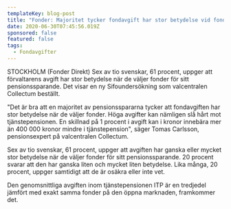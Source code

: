 ```yaml
---
templateKey: blog-post
title: "Fonder: Majoritet tycker fondavgift har stor betydelse vid fondval"
date: 2020-06-30T07:45:56.019Z
sponsored: false
featured: false
tags:
  - Fondavgifter
---
```

STOCKHOLM (Fonder Direkt) Sex av tio svenskar, 61 procent, uppger att förvaltarens avgift har stor betydelse när de väljer fonder för sitt pensionssparande. Det visar en ny Sifoundersökning som valcentralen Collectum beställt.

"Det är bra att en majoritet av pensionsspararna tycker att fondavgiften har stor betydelse när de väljer fonder. Höga avgifter kan nämligen slå hårt mot tjänstepensionen. En skillnad på 1 procent i avgift kan i kronor innebära mer än 400 000 kronor mindre i tjänstepension", säger Tomas Carlsson, pensionsexpert på valcentralen Collectum.

Sex av tio svenskar, 61 procent, uppger att avgiften har ganska eller mycket stor betydelse när de väljer fonder för sitt pensionssparande. 20 procent svarar att den har ganska liten och mycket liten betydelse. Lika många, 20 procent, uppger samtidigt att de är osäkra eller inte vet.

Den genomsnittliga avgiften inom tjänstepensionen ITP är en tredjedel jämfört med exakt samma fonder på den öppna marknaden, framkommer det.